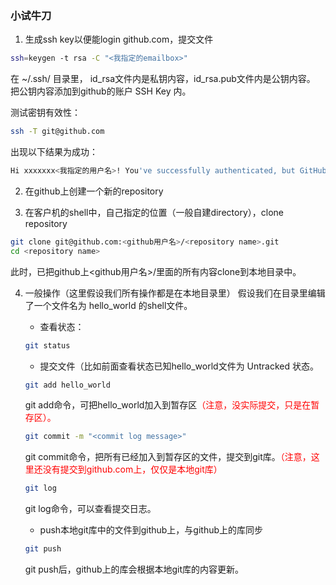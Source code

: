 ### 小试牛刀

1. 生成ssh key以便能login github.com，提交文件
```bash shell
ssh=keygen -t rsa -C "<我指定的emailbox>"
```
在 ~/.ssh/ 目录里， id_rsa文件内是私钥内容，id_rsa.pub文件内是公钥内容。
把公钥内容添加到github的账户 SSH Key 内。

测试密钥有效性：
```bash shell
ssh -T git@github.com
```

出现以下结果为成功：
```bash shell
Hi xxxxxxx<我指定的用户名>! You've successfully authenticated, but GitHub does not provide shell access.
```

2. 在github上创建一个新的repository

3. 在客户机的shell中，自己指定的位置（一般自建directory），clone repository
```bash shell
git clone git@github.com:<github用户名>/<repository name>.git
cd <repository name>
```
此时，已把github上<github用户名>/<repository name>里面的所有内容clone到本地目录中。

4. 一般操作（这里假设我们所有操作都是在本地<repository name>目录里）
假设我们在目录里编辑了一个文件名为 hello_world 的shell文件。

    - 查看状态：
    ```bash shell
    git status
    ```

    - 提交文件（比如前面查看状态已知hello_world文件为 Untracked 状态。
    ```bash shell
    git add hello_world
    ```
    git add命令，可把hello_world加入到暂存区<font color=red>（注意，没实际提交，只是在暂存区）。</font>

    ```bash shell
    git commit -m "<commit log message>"
    ```
    git commit命令，把所有已经加入到暂存区的文件，提交到git库。<font color=red>（注意，这里还没有提交到github.com上，仅仅是本地git库）</font>

    ```bash shell
    git log
    ```
    git log命令，可以查看提交日志。

    - push本地git库中的文件到github上，与github上的库同步
    ```bash shell
    git push
    ```
    git push后，github上的库会根据本地git库的内容更新。

